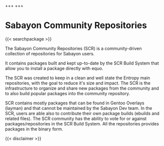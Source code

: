 +++
+++

# Sabayon Community Repositories

{{< searchpackage >}}

The Sabayon Community Repositories (SCR) is a community-driven collection of
repositories for Sabayon users.

It contains packages built and kept up-to-date by the SCR Build System
that allow you to install a package directly with equo.

The SCR was created to keep in a clean and well state the Entropy
main repositories, with the goal to reduce it's size and impact.
The SCR is the infrastructure to organize and share new packages from the
community and to also build popular packages into the community repository.

SCR contains mostly packages that can be found in Gentoo Overlays (layman) and
that cannot be maintained by the Sabayon Dev team.
In the SCR, users are able also to contribute their own package builds
(ebuilds and related files).
The SCR community has the ability to vote for or against packages/repositories
in the SCR Build System.
All the repositories provides packages in the binary form.

{{< disclaimer >}}
